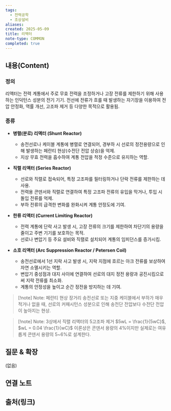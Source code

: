 ```yaml
---
tags:
  - 전력공학
  - 조상설비
aliases: 
created: 2025-05-09
title: 리액터
note-type: COMMON
completed: true
---
```


## 내용(Content)
### 정의
리액터는 전력 계통에서 주로 무효 전력을 조정하거나 고장 전류를 제한하기 위해 사용하는 인덕턴스 성분의 전기 기기. 전선에 전류가 흐를 때 발생하는 자기장을 이용하여 전압 안정화, 역률 개선, 고조파 제거 등 다양한 목적으로 활용됨.

### 종류
- **병렬(분로) 리액터 (Shunt Reactor)**
  - 송전선로나 케이블 계통에 병렬로 연결되어, 경부하 시 선로의 정전용량으로 인해 발생하는 페란티 현상(수전단 전압 상승)을 억제.
  - 지상 무효 전력을 흡수하여 계통 전압을 적정 수준으로 유지하는 역할.


- **직렬 리액터 (Series Reactor)**
  - 선로와 직렬로 접속되어, 특정 고조파를 필터링하거나 단락 전류를 제한하는 데 사용.
  - 전력용 콘덴서와 직렬로 연결하여 특정 고조파 전류의 유입을 막거나, 투입 시 돌입 전류를 억제.
  - 부하 전류의 급격한 변화를 완화시켜 계통 안정도에 기여.

- **한류 리액터 (Current Limiting Reactor)**
  - 전력 계통에 단락 사고 발생 시, 고장 전류의 크기를 제한하여 차단기의 용량을 줄이고 주변 기기를 보호하는 목적.
  - 선로나 변압기 등 주요 설비와 직렬로 설치되어 계통의 임피던스를 증가시킴.

- **소호 리액터 (Arc Suppression Reactor / Petersen Coil)**
  - 송전선로에서 1선 지락 사고 발생 시, 지락 지점에 흐르는 아크 전류를 보상하여 자연 소멸시키는 역할.
  - 변압기 중성점과 대지 사이에 연결하여 선로의 대지 정전 용량과 공진시킴으로써 지락 전류를 최소화.
  - 계통의 안정성을 높이고 순간 정전을 방지하는 데 기여.

>[!note] Note: 페란티 현상
> 장거리 송전선로 또는 지중 케이블에서 부하가 매우 적거나 없을 때, 선로의 커패시턴스 성분으로 인해 송전단 전압보다 수전단 전압이 높아지는 현상.

>[!note] Note: 3상에서 직렬 리액터의 5고조파 제거
>$5wL = \frac{1}{5wC}$, $wL = 0.04 \frac{1}{wC}$
>이론상은 콘덴서 용량의 4%이지만 실제로는 여유롭게 콘덴서 용량의 5~6%로 설계한다.

## 질문 & 확장

(없음)

## 연결 노트

## 출처(링크)

